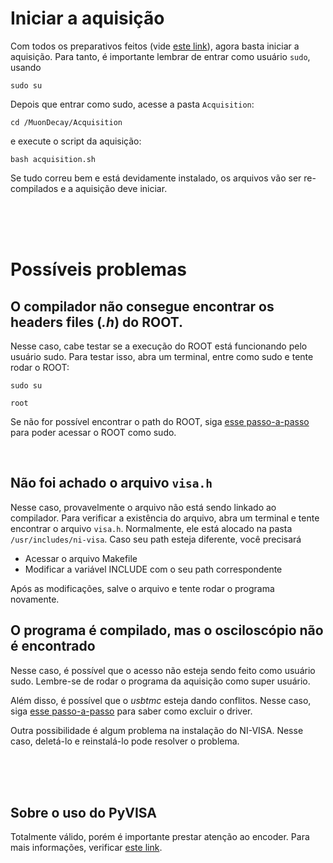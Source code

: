 # Iniciar a aquisição

Com todos os preparativos feitos (vide [este link](../README_PREP.md)), agora basta iniciar a aquisição. Para tanto, é importante lembrar de entrar como usuário `sudo`, usando

```
sudo su
```


Depois que entrar como sudo, acesse a pasta `Acquisition`:

```
cd /MuonDecay/Acquisition
```

e execute o script da aquisição:

```
bash acquisition.sh
```


Se tudo correu bem e está devidamente instalado, os arquivos vão ser re-compilados e a aquisição deve iniciar.

</br>
</br>
</br>





# Possíveis problemas



## O compilador não consegue encontrar os headers files (*.h*) do ROOT.

Nesse caso, cabe testar se a execução do ROOT está funcionando pelo usuário sudo. Para testar isso, abra um terminal, entre como sudo e tente rodar o ROOT:

```
sudo su

root
```

Se não for possível encontrar o path do ROOT, siga [esse passo-a-passo](../main/README_PREP.md#1-instalação-dos-pré-requisitos) para poder acessar o ROOT como sudo.

</br>



## Não foi achado o arquivo `visa.h`

Nesse caso, provavelmente o arquivo não está sendo linkado ao compilador. Para verificar a existência do arquivo, abra um terminal e tente encontrar o arquivo `visa.h`. Normalmente, ele está alocado na pasta `/usr/includes/ni-visa`. Caso seu path esteja diferente, você precisará

* Acessar o arquivo Makefile
* Modificar a variável INCLUDE com o seu path correspondente

Após as modificações, salve o arquivo e tente rodar o programa novamente.



## O programa é compilado, mas o osciloscópio não é encontrado

Nesse caso, é possível que o acesso não esteja sendo feito como usuário sudo. Lembre-se de rodar o programa da aquisição como super usuário.

Além disso, é possível que o *usbtmc* esteja dando conflitos. Nesse caso, siga [esse passo-a-passo](../main/README_PREP.md#22-resolução-de-possíveis-problemas) para saber como excluir o driver.

Outra possibilidade é algum problema na instalação do NI-VISA. Nesse caso, deletá-lo e reinstalá-lo pode resolver o problema.


</br>
</br>
</br>





## Sobre o uso do PyVISA

Totalmente válido, porém é importante prestar atenção ao encoder. Para mais informações, verificar [este link](https://docs.python.org/3/library/struct.html).
